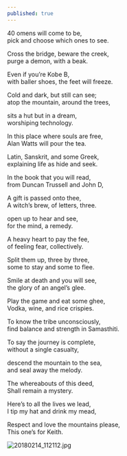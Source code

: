 ```yaml
---
published: true
---
```

 
40 omens will come to be,  
pick and choose which ones to see.  
  
Cross the bridge, beware the creek,  
purge a demon, with a beak.  
  
Even if you’re Kobe B,  
with baller shoes, the feet will freeze.  
  
Cold and dark, but still can see;  
atop the mountain, around the trees,  
  
sits a hut but in a dream,  
worshiping technology.  
  
  
In this place where souls are free,  
Alan Watts will pour the tea.  
  
Latin, Sanskrit, and some Greek,  
explaining life as hide and seek.  
  
In the book that you will read,  
from Duncan Trussell and John D,  
  
A gift is passed onto thee,  
A witch’s brew, of letters, three.  
  
open up to hear and see,  
for the mind, a remedy.  
  
  
A heavy heart to pay the fee,  
of feeling fear, collectively.  
  
Split them up, three by three,  
some to stay and some to flee.  
  
Smile at death and you will see,  
the glory of an angel’s glee.  
  
Play the game and eat some ghee,  
Vodka, wine, and rice crispies.  
  
To know the tribe unconsciously,  
find balance and strength in Samasthiti.  
  
  
To say the journey is complete,  
without a single casualty,  
  
descend the mountain to the sea,  
and seal away the melody.  
  
The whereabouts of this deed,  
Shall remain a mystery.  
  
Here’s to all the lives we lead,   
I tip my hat and drink my mead,  
  
Respect and love the mountains please,  
This one’s for Keith.  


![20180214_112112.jpg]({{site.baseurl}}/_posts/20180214_112112.jpg)
